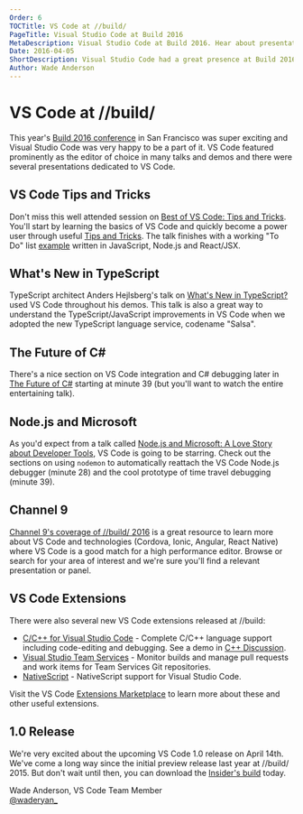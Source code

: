 ```yaml
---
Order: 6
TOCTitle: VS Code at //build/
PageTitle: Visual Studio Code at Build 2016
MetaDescription: Visual Studio Code at Build 2016. Hear about presentations featuring VS Code. 
Date: 2016-04-05
ShortDescription: Visual Studio Code had a great presence at Build 2016.
Author: Wade Anderson
---
```


# VS Code at //build/

This year's [Build 2016 conference](http://build.microsoft.com/) in San Francisco was super exciting and Visual Studio Code was very happy to be a part of it. VS Code featured prominently as the editor of choice in many talks and demos and there were several presentations dedicated to VS Code.

## VS Code Tips and Tricks

Don't miss this well attended session on [Best of VS Code: Tips and Tricks](https://channel9.msdn.com/Events/Build/2016/B887). You'll start by learning the basics of VS Code and quickly become a power user through useful [Tips and Tricks](https://github.com/Microsoft/vscode-tips-and-tricks). The talk finishes with a working "To Do" list [example](https://github.com/Microsoft/vscode-react-sample) written in JavaScript, Node.js and React/JSX.

## What's New in TypeScript

TypeScript architect Anders Hejlsberg's talk on [What's New in TypeScript?](https://channel9.msdn.com/Events/Build/2016/B881) used VS Code throughout his demos. This talk is also a great way to understand the TypeScript/JavaScript improvements in VS Code when we adopted the new TypeScript language service, codename "Salsa".

## The Future of C&#35;

There's a nice section on VS Code integration and C&#35; debugging later in [The Future of C&#35;](https://channel9.msdn.com/Events/Build/2016/B889) starting at minute 39 (but you'll want to watch the entire entertaining talk).

## Node.js and Microsoft

As you'd expect from a talk called [Node.js and Microsoft: A Love Story about Developer Tools](https://channel9.msdn.com/Events/Build/2016/B870), VS Code is going to be starring.  Check out the sections on using `nodemon` to automatically reattach the VS Code Node.js debugger (minute 28) and the cool prototype of time travel debugging (minute 39).

## Channel 9

[Channel 9's coverage of //build/ 2016](https://channel9.msdn.com/Events/Build/2016) is a great resource to learn more about VS Code and technologies (Cordova, Ionic, Angular, React Native) where VS Code is a good match for a high performance editor. Browse or search for your area of interest and we're sure you'll find a relevant presentation or panel.

## VS Code Extensions

There were also several new VS Code extensions released at //build:

* [C/C++ for Visual Studio Code](https://marketplace.visualstudio.com/items?itemName=ms-vscode.cpptools) - Complete C/C++ language support including code-editing and debugging. See a demo in [C++ Discussion](https://channel9.msdn.com/Events/Build/2016/C-Discussion).
* [Visual Studio Team Services](https://marketplace.visualstudio.com/items?itemName=ms-vsts.team) - Monitor builds and manage pull requests and work items for Team Services Git repositories.
* [NativeScript](https://marketplace.visualstudio.com/items?itemName=Telerik.nativescript) - NativeScript support for Visual Studio Code.

Visit the VS Code [Extensions Marketplace](https://marketplace.visualstudio.com/VSCode) to learn more about these and other useful extensions.

## 1.0 Release

We're very excited about the upcoming VS Code 1.0 release on April 14th. We've come a long way since the initial preview release last year at //build/ 2015.  But don't wait until then, you can download the [Insider's build](http://code.visualstudio.com/download?insiders=true) today.

Wade Anderson, VS Code Team Member <br>
[@waderyan_](https://twitter.com/waderyan_)
